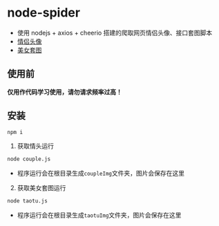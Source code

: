# node-spider

- 使用 nodejs + axios + cheerio 搭建的爬取网页情侣头像、接口套图脚本
- [情侣头像](https://www.woyaogexing.com)
- [美女套图](http://jiuli.xiaoapi.cn/ipa.php?id=mnyjs)

## 使用前

**仅用作代码学习使用，请勿请求频率过高！**

## 安装

```sh
npm i
```

1. 获取情头运行

```sh
node couple.js
```

- 程序运行会在根目录生成`coupleImg`文件夹，图片会保存在这里

2. 获取美女套图运行

```sh
node taotu.js
```

- 程序运行会在根目录生成`taotuImg`文件夹，图片会保存在这里
